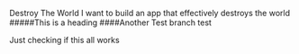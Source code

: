 Destroy The World
I want to build an app that effectively destroys the world
#####This is a heading
####Another Test
branch test

Just checking if this all works
